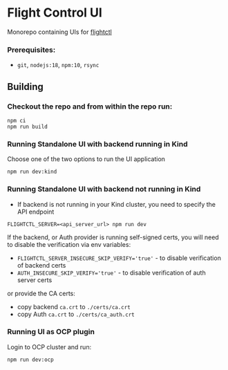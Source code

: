 # Flight Control UI

Monorepo containing UIs for [flightctl](https://github.com/flightctl/flightctl)

### Prerequisites:
* `git`, `nodejs:18`, `npm:10`, `rsync`

## Building

### Checkout the repo and from within the repo run:

```
npm ci
npm run build
```

### Running Standalone UI with backend running in Kind

Choose one of the two options to run the UI application

  ```
  npm run dev:kind
  ```


### Running Standalone UI with backend not running in Kind
- If backend is not running in your Kind cluster, you need to specify the API endpoint

```
FLIGHTCTL_SERVER=<api_server_url> npm run dev
```

If the backend, or Auth provider is running self-signed certs, you will need to disable the verification via env variables:

 - `FLIGHTCTL_SERVER_INSECURE_SKIP_VERIFY='true'` - to disable verification of backend certs
 - `AUTH_INSECURE_SKIP_VERIFY='true'` - to disable verification of auth server certs

or provide the CA certs:

 - copy backend `ca.crt` to `./certs/ca.crt`
 - copy Auth `ca.crt` to `./certs/ca_auth.crt`

### Running UI as OCP plugin

Login to OCP cluster and run:

```
npm run dev:ocp 
```
